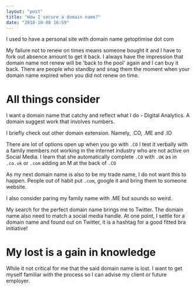 ```yaml
---
layout: "post"
title: "How I secure a domain name?"
date: "2018-10-08 16:59"
---
```


I used to have a personal site with domain name getoptimise dot com

My failure not to renew on times means someone bought it and I have to fork out
absence amount to get it back. I always have the impression that domain name not
renew will be 'back to the pool' again and I can buy it back. There
are people who standby and snag them the moment when your domain name expired
when you did not renew on time.

# All things consider

I want a domain name that catchy and reflect what I do -
Digital Analytics. A domain suggest work that involves numbers.  

I briefly check out other domain extension. Namely, .CO, .ME and .IO

There are lot of options open up when you go with `.CO`
I test it verbally with a family members not working in the internet industry
who are not active on Social Media. I learn that she automatically complete
`.CO` with `.UK` as in `.co.uk` or `.com` adding an M at the back of `.CO`

As my next domain name is also to be my trade
name, I do not want this to happen. People out of habit put `.com`, google it
and bring them to someone website.

I also consider paring my family name with .ME but sounds so weird.

My search for the perfect domain name brings me to Twitter. The domain name also need to match a social media handle. At one point, I settle for a domain name and found out on Twitter, it is a hashtag for a
good fitted bra initiative!

# My lost is a gain in knowledge

While it not critical for me that the said domain name is lost. I want to get myself
familiar with the process so I can advise my client or future employer.
